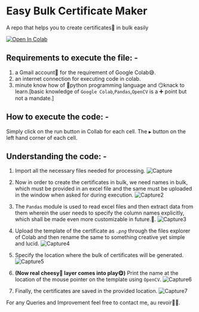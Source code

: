 # Easy Bulk Certificate Maker
A repo that helps you to create certificates📑 in bulk easily

[![Open In Colab](https://colab.research.google.com/assets/colab-badge.svg)](https://colab.research.google.com/gist/zameel7/1fc832872ca614d0bbc27b6ac4fd853e/autocertificate.ipynb)

## Requirements to execute the file: -
  1. a Gmail account💌 for the requirement of Google Colab😅.
  2. an internet connection for executing code in colab.
  3. minute know how of 🐍python programming language  and 😏knack to learn.[basic knowledge of ```Google Colab```,```Pandas```,```OpenCV``` is a ➕ point but not a mandate.]
  
## How to execute the code: -

Simply click on the run button in Collab for each cell. The ```▶``` button on the left hand corner of each cell.


## Understanding the code: -

1. Import all the necessary files needed for processing.
![Capture](https://user-images.githubusercontent.com/94801952/196329173-5698a1d0-7950-4ba5-adbf-7ccdde79530c.PNG)

2. Now in order to create the certificates in bulk, we need names in bulk, which must be provided in an excel file and the same must be uploaded in the window when asked for during execution.
![Capture2](https://user-images.githubusercontent.com/94801952/196329358-13eb87f3-72ec-4050-9ac9-1e2e1a98ae57.PNG)

3. The ```Pandas``` module is used to read excel files and then extract data from them wherein the user needs to specify the column names explicitly, which shall be made even more customizable in future.🔮.
![Capture3](https://user-images.githubusercontent.com/94801952/196329490-7cdd0375-3349-46f4-ba4a-a7a27bfec2dd.PNG)

4. Upload the template of the certificate as *```.png```* through the files explorer of Colab and then rename the same to something creative yet simple and lucid.
![Capture4](https://user-images.githubusercontent.com/94801952/196329637-67fb5604-af0a-4531-ad05-67510a8fbbb0.PNG)

5. Specify the location where the bulk of certificates will be generated.
![Capture5](https://user-images.githubusercontent.com/94801952/196329713-7384486f-81f9-4e42-8814-f23f8d5a2157.PNG)

6. **(Now real cheesy🧀 layer comes into play😋)** Print the name at the location of the mouse pointer on the template using ```OpenCV```.
![Capture6](https://user-images.githubusercontent.com/94801952/196329895-7d80ad44-c576-4837-ab4d-ea53d13e7165.PNG)

7. Finally, the certificates are saved in the provided location.
![Capture7](https://user-images.githubusercontent.com/94801952/196329948-e3d7ac75-f773-4219-9059-04297f7d7798.PNG)


For any Queries and Improvement feel free to contact me, au revoir👋🏼.
